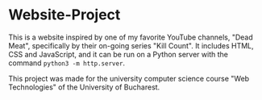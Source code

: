 ﻿# Website-Project

This is a website inspired by one of my favorite YouTube channels, "Dead Meat", specifically by their on-going series "Kill Count".
It includes HTML, CSS and JavaScript, and it can be run on a Python server with the command `python3 -m http.server`.

This project was made for the university computer science course "Web Technologies" of the University of Bucharest.

